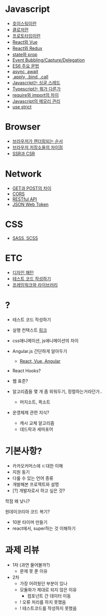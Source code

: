 # Javascript
  - [호이스팅이란](./answers.md/#호이스팅이란)
  - [클로저란](./answers.md/#클로저란)
  - [프로토타입이란](./answers.md/#프로토타입이란)
  - [React와 Vue](./answers.md/#react와-vue)
  - [React와 Redux](./answers.md/#react와-redux)
  - [state와 prop](./answers.md/#state와-prop)
  - [Event Bubbling/Capture/Delegation](./answers.md/#event-bubblingcapturedelegation)
  - [ES6 주요 문법](./answers.md/#es6-주요-문법)
  - [async, await](./answers.md#async,-await)
  - [.apply, .bind, .call](./answers.md/#.apply,-.bind,-.call)
  - [Javascript는 싱글 스레드](./answers.md/#javascript는-싱글-스레드)
  - [Typescript는 뭐가 다른가](./answers.md/#typescript는-뭐가-다른가)
  - [require와 import의 차이](./answers.md/#require와-import의-차이)
  - [Javascript의 메모리 관리](./answers.md/#javascript의-메모리-관리)
  - [use strict](./answers.md/#user-strict)
# Browser
  - [브라우저가 렌더링되는 순서](./answers.md/#웹-페이지가-렌더링되는-과정)
  - [브라우저 저장소들의 차이점](./answers.md/#브라우저-저장소들의-차이점)
  - [SSR과 CSR](./answers.md/#ssr과-csr)
# Network
  - [GET과 POST의 차이](./answers.md/#get과-post의-차이)
  - [CORS](./answers.md/#cors)
  - [RESTful API](./answers.md/#restful-api)
  - [JSON Web Token](./answers.md/#json-web-token)
# CSS
  - [SASS, SCSS](./answers.md/#sass-scss)
# ETC
  - [디자인 패턴](./answers.md/#디자인-패턴)
  - [테스트 코드 작성하기](./answers.md/#테스트-코드-작성하기)
  - [프레임워크와 라이브러리](./answers.md/#프레임워크와-라이브러리)

# ?
- 테스트 코드 작성하기

- 실행 컨텍스트 [링크](https://poiemaweb.com/js-execution-context)  
- css애니메이션, js애니메이션의 차이
- Angular.js 간단하게 알아두기
  - [React, Vue, Angular](https://wickies.tistory.com/120)
- React Hooks?
- 웹 표준?
- 알고리즘들 몇 개 좀 외워두기, 정렬하는거라던가..
  - 머지소트, 퀵소트
- 운영체제 관련 지식?
  - 캐시 교체 알고리즘
  - 데드락과 세마포어
  
# 기본사항? 
- 카카오커머스에 ㄷ대한 이해
- 지원 동기
- 다룰 수 있는 언어 종류
- 개발해본 프로젝트와 설명
- [?] 개발자로서 하고 싶은 것?

학점 왜 낮니?

원데이코리아 코드 복기?

- 10분 타이머 만들기 
- react에서, super하는 것 이해하기

# 과제 리뷰
  - 1차 (과연 물어볼까?)
    - 문제 못 푼 이유
  - 2차
    - 가장 어려웠던 부분이 있나
    - 모듈화가 제대로 되지 않은 이유
      - 컴포넌트 간 데이터 이동
    - ! 오류 처리를 하지 못했음
    - ! 테스트코드를 작성하지 못했음